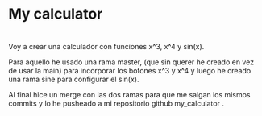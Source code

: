 # My calculator

# 

Voy a crear una calculador con funciones x^3, x^4 y sin(x). 

Para aquello he usado una rama master, (que sin querer he creado en vez de 
usar la main) para incorporar los botones x^3 y x^4 y luego he creado una 
rama sine para configurar el sin(x). 

Al final hice un merge con las dos ramas para que me salgan los mismos 
commits y lo he pusheado a mi repositorio github my_calculator .
 
